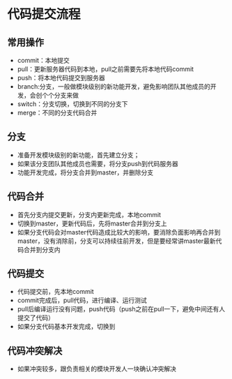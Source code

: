 # 代码提交流程
## 常用操作
* commit：本地提交
* pull：更新服务器代码到本地，pull之前需要先将本地代码commit
* push：将本地代码提交到服务器
* branch:分支，一般做模块级别的新功能开发，避免影响团队其他成员的开发，会创个个分支来做
* switch：分支切换，切换到不同的分支下
* merge：不同的分支代码合并

## 分支
* 准备开发模块级别的新功能，首先建立分支；
* 如果该分支团队其他成员也需要，将分支push到代码服务器
* 功能开发完成，将分支合并到master，并删除分支

## 代码合并
* 首先分支内提交更新，分支内更新完成，本地commit
* 切换到master，更新代码后，先将master合并到分支上
* 如果分支代码会对master代码造成比较大的影响，要消除负面影响再合并到master，没有消除前，分支可以持续往前开发，但是要经常讲master最新代码合并到分支内

## 代码提交
* 代码提交前，先本地commit
* commit完成后，pull代码，进行编译、运行测试
* pull后编译运行没有问题，push代码（push之前在pull一下，避免中间还有人提交了代码）
* 如果分支代码基本开发完成，切换到

## 代码冲突解决
* 如果冲突较多，跟负责相关的模块开发人一块确认冲突解决
